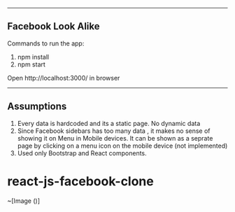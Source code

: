 --------------------
Facebook Look Alike
--------------------

Commands to run the app:
1. npm install
2. npm start

Open http://localhost:3000/ in browser

--------------------
Assumptions
--------------------

1. Every data is hardcoded and its a static page. No dynamic data
2. Since Facebook sidebars has too many data , it makes no sense of showing it on Menu in Mobile devices. 
   It can be shown as a seprate page by clicking on a menu icon on the mobile device (not implemented)
3. Used only Bootstrap and React components.

# react-js-facebook-clone 
~[Image ()]
